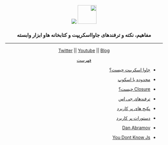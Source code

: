 <div align="center" dir="rtl">
  <img height="60" src="https://img.icons8.com/color/344/javascript.png">
  <img src="https://img.icons8.com/nolan/64/react-native.png"/>
  <h3>مفاهیم، نکته و ترفندهای جاوااسکریپت و کتابخانه هاو ابزار وابسته </h3>

---

<a href="https://twitter.com/HoomanAmini">Twitter</a>
|| <a href="youtube.com/c/hoomanamini">Youtube</a>
|| <a href="https://virgool.io/@amini.hooman">Blog</a>

[فهرست](/README.md)

</div>
<div dir="rtl">

- [جاوا اسکریپت چیست؟](/01WhatIsJavascript.md)

- [محدوده یا اسکوپ](/02Scope.md)

- [ Closure چیست؟](/03Closure.md)

- [ترفندهای جی اس](/Tips.md)

- [پکیج های پر کاربرد](/ReactUsefulPackages.md)

- [دستورات پر کاربرد](/ReactUsefulPackages.md)

- [Dan Abramov](/DanAbramov/index.md)

- [You Dont Know Js](/You-Dont-Know-JS/index.md)

<div>

